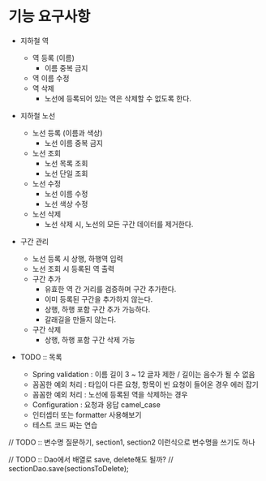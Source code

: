 # 기능 요구사항

- 지하철 역 
  - 역 등록 (이름)
    - 이름 중복 금지
  - 역 이름 수정
  - 역 삭제
    - 노선에 등록되어 있는 역은 삭제할 수 없도록 한다.
  
- 지하철 노선
  - 노선 등록 (이름과 색상)
    - 노선 이름 중복 금지
  - 노선 조회  
    - 노선 목록 조회
    - 노선 단일 조회
  - 노선 수정  
    - 노선 이름 수정
    - 노선 색상 수정
  - 노선 삭제
    - 노선 삭제 시, 노선의 모든 구간 데이터를 제거한다.
  
- 구간 관리
  - 노선 등록 시 상행, 하행역 입력
  - 노선 조회 시 등록된 역 출력
  - 구간 추가
    - 유효한 역 간 거리를 검증하며 구간 추가한다.
    - 이미 등록된 구간을 추가하지 않는다.
    - 상행, 하행 포함 구간 추가 가능하다.
    - 갈래길을 만들지 않는다.
  - 구간 삭제
    - 상행, 하행 포함 구간 삭제 가능

- TODO :: 목록
  - Spring validation : 이름 길이 3 ~ 12 글자 제한 / 길이는 음수가 될 수 없음
  - 꼼꼼한 예외 처리 : 타입이 다른 요청, 항목이 빈 요청이 들어온 경우 에러 잡기 
  - 꼼꼼한 예외 처리 : 노선에 등록된 역을 삭제하는 경우  
  - Configuration : 요청과 응답 camel_case  
  - 인터셉터 또는 formatter 사용해보기 
  - 테스트 코드 짜는 연습


// TODO :: 변수명 질문하기, section1, section2 이런식으로 변수명을 쓰기도 하나

// TODO :: Dao에서 배열로 save, delete해도 될까?
// sectionDao.save(sectionsToDelete);